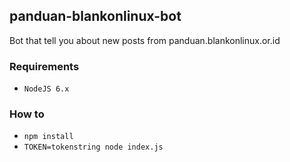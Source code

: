 ## panduan-blankonlinux-bot

Bot that tell you about new posts from panduan.blankonlinux.or.id

### Requirements

- `NodeJS 6.x`

### How to

- ``npm install``
- ``TOKEN=tokenstring node index.js``

